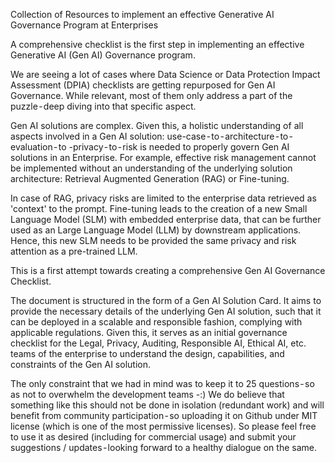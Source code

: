 Collection of Resources to implement an effective 
Generative AI Governance Program at Enterprises

A comprehensive checklist is the first step in implementing an effective Generative AI (Gen AI) Governance program.

We are seeing a lot of cases where Data Science or Data Protection Impact Assessment (DPIA) checklists are getting repurposed for Gen AI Governance. While relevant, most of them only address a part of the puzzle - deep diving into that specific aspect.

Gen AI solutions are complex. Given this, a holistic understanding of all aspects involved in a Gen AI solution: use-case - to - architecture - to - evaluation - to -privacy - to - risk is needed to properly govern Gen AI solutions in an Enterprise. For example, effective risk management cannot be implemented without an understanding of the underlying solution architecture: Retrieval Augmented Generation (RAG) or Fine-tuning. 

In case of RAG, privacy risks are limited to the enterprise data retrieved as 'context' to the prompt. Fine-tuning leads to the creation of a new Small Language Model (SLM) with embedded enterprise data, that can be further used as an Large Language Model (LLM) by downstream applications. Hence, this new SLM needs to be provided the same privacy and risk attention as a pre-trained LLM.

This is a first attempt towards creating a comprehensive Gen AI Governance Checklist. 

The document is structured in the form of a Gen AI Solution Card. It aims to provide the necessary details of the underlying Gen AI solution, such that it can be deployed in a scalable and responsible fashion, complying with applicable regulations. Given this, it serves as an initial governance checklist for the Legal, Privacy, Auditing, Responsible AI, Ethical AI, etc. teams of the enterprise to understand the design, capabilities, and constraints of the Gen AI solution. 

The only constraint that we had in mind was to keep it to 25 questions - so as not to overwhelm the development teams -:) We do believe that something like this should not be done in isolation (redundant work) and will benefit from community participation - so uploading it on Github under MIT license (which is one of the most permissive licenses).
So please feel free to use it as desired (including for commercial usage) and submit your suggestions / updates - looking forward to a healthy dialogue on the same.
